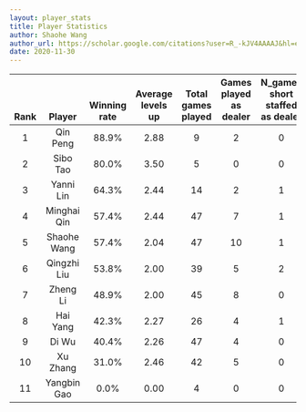 ```yaml
---
layout: player_stats
title: Player Statistics
author: Shaohe Wang
author_url: https://scholar.google.com/citations?user=R_-kJV4AAAAJ&hl=en
date: 2020-11-30
---
```


<div class="table-wrapper" markdown="block">

| <br><br><br>Rank | <br><br><br>Player | <br><br> Winning <br> rate | <br> Average <br> levels <br> up | <br> Total <br> games <br> played | Games <br> played <br> as <br> dealer | N_games <br> short <br> staffed <br> as dealer | Winning <br> rate <br> as <br> dealer |
|:---:|:---:|:---:|:---:|:---:|:---:|:---:|:---:|
| 1 | Qin Peng | 88.9% | 2.88 | 9 | 2 | 0 | 100.0% |
| 2 | Sibo Tao | 80.0% | 3.50 | 5 | 0 | 0 | 0.0% |
| 3 | Yanni Lin | 64.3% | 2.44 | 14 | 2 | 1 | 100.0% |
| 4 | Minghai Qin | 57.4% | 2.44 | 47 | 7 | 1 | 57.1% |
| 5 | Shaohe Wang | 57.4% | 2.04 | 47 | 10 | 1 | 40.0% |
| 6 | Qingzhi Liu | 53.8% | 2.00 | 39 | 5 | 2 | 60.0% |
| 7 | Zheng Li | 48.9% | 2.00 | 45 | 8 | 0 | 37.5% |
| 8 | Hai Yang | 42.3% | 2.27 | 26 | 4 | 1 | 25.0% |
| 9 | Di Wu | 40.4% | 2.26 | 47 | 4 | 0 | 50.0% |
| 10 | Xu Zhang | 31.0% | 2.46 | 42 | 5 | 0 | 0.0% |
| 11 | Yangbin Gao | 0.0% | 0.00 | 4 | 0 | 0 | 0.0% |

</div>
